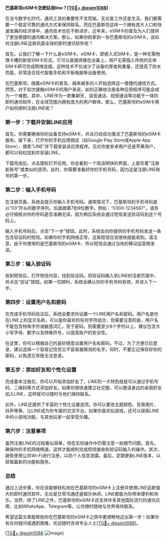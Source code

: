 **巴基斯坦eSIM卡怎麽註冊line？[[TG💪+ @esim1088](https://t.me/s/esim1088)]**

在当今数字化时代，通讯工具的重要性不言而喻。无论是工作还是生活，我们都需要一个稳定可靠的通讯方式来保持联系。而在巴基斯坦这样一个拥有庞大人口和快速发展的经济体中，通讯技术也在不断进步。近年来，eSIM卡的普及为人们提供了更加便捷的通讯解决方案。那么，如果你刚拿到一张巴基斯坦的eSIM卡，该如何注册LINE这款风靡全球的即时通讯软件呢？

首先，让我们了解一下什么是eSIM卡。eSIM卡，即嵌入式SIM卡，是一种无需物理卡槽的新型SIM卡形式。它可以直接焊接在设备上，用户无需插入传统的实体SIM卡即可完成网络连接。这种技术不仅减少了设备的厚度和重量，还提高了防水性能，非常适合现代智能手机和平板电脑等设备使用。

在巴基斯坦，随着eSIM卡的普及，越来越多的人开始选择这一便捷的通信方式。然而，对于初次接触eSIM卡的用户来说，如何正确地注册各种应用程序可能会成为一个难题。其中，LINE作为一款集聊天、语音通话、视频通话等功能于一体的即时通讯软件，在全球范围内拥有庞大的用户群体。那么，巴基斯坦的eSIM卡用户如何顺利注册LINE呢？

### **第一步：下载并安装LINE应用**

首先，你需要确保你的设备支持eSIM卡，并且已经成功激活了巴基斯坦的eSIM卡服务。接下来，打开你的手机应用商店（如Google Play Store或Apple App Store），搜索“LINE”并下载安装该应用程序。无论你是安卓用户还是苹果用户，都可以轻松找到并安装LINE。

下载完成后，点击图标打开应用。你会看到一个简洁明快的界面，上面写着“注册新账号”或类似的选项。此时，你需要准备好你的手机号码，因为这是注册LINE账号的第一步。

### **第二步：输入手机号码**

在注册页面，系统会提示你输入手机号码。通常情况下，巴基斯坦的手机号码是以“03”开头的数字序列，后面跟着7到9位数字。例如：“0300-1234567”。请务必仔细核对你的号码是否准确无误，因为稍后系统会通过短信发送验证码到这个号码上。

输入手机号码后，点击“下一步”按钮。此时，系统会向你提供的手机号码发送一条包含验证码的短信。如果你的手机网络正常，这条短信应该很快就能收到。请注意，由于你使用的是巴基斯坦的eSIM卡，所以短信会通过当地的移动运营商发送。

### **第三步：输入验证码**

收到短信后，打开短信内容，找到验证码。将验证码输入到LINE的注册页面中，并点击“验证”按钮。如果一切顺利，系统会确认你的手机号码有效，并进入下一步。

### **第四步：设置用户名和密码**

在完成手机号码验证后，系统会要求你设置一个LINE用户名和密码。用户名是你在LINE上的显示名称，可以是你喜欢的任何字符组合，但需要注意的是，用户名不能包含特殊字符或敏感词汇。至于密码，则需要至少8个字符以上，建议包含大小写字母、数字以及特殊符号，以提高账户的安全性。

在这里，你可以根据自己的喜好随意设置用户名和密码。不过，为了方便日后登录，建议选择一个容易记住但又不容易被猜测的名字。同时，不要忘记保存好你的密码，以免遗忘导致无法登录。

### **第五步：添加好友和个性化设置**

完成基本注册后，你可以开始添加好友了。LINE的一大特色就是可以通过手机号码、二维码等方式添加好友。如果你想快速建立社交圈，可以邀请身边的亲朋好友加入LINE，这样就可以随时与他们保持联系。

此外，LINE还提供了丰富的个性化设置选项。你可以更改主题颜色、背景图片、铃声等等，让LINE成为你专属的交流平台。如果你喜欢玩游戏，还可以探索LINE中的小游戏功能，与其他玩家一起享受乐趣。

### **第六步：注意事项**

虽然注册LINE的过程看似简单，但在实际操作中仍需注意一些细节问题。首先，确保你的手机网络畅通，这样才能顺利完成短信接收和验证码输入的操作。其次，避免使用公共Wi-Fi进行注册，以防个人信息泄露。最后，定期更新LINE版本，以获取最新的功能和服务。

### **总结**

通过上述步骤，你应该能够轻松地在巴基斯坦的eSIM卡上注册并使用LINE这款强大的即时通讯软件。无论是日常沟通还是娱乐休闲，LINE都能为你带来便利和快乐。当然，除了LINE之外，巴基斯坦的eSIM卡还支持许多其他国际流行的通讯应用，比如WhatsApp、Telegram等，让你随时随地与世界保持联系。

希望这篇文章能帮助你在巴基斯坦的eSIM卡之旅中更顺畅地迈出第一步！如果你有任何疑问或遇到困难，欢迎随时咨询专业人士[[TG💪+ @esim1088](https://t.me/s/esim1088)]。

[[TG💪+ @esim1088](https://t.me/s/esim1088) ![Image](https://i.postimg.cc/4NQfJmqS/Snipaste-2025-05-13-00-14-12.png)]